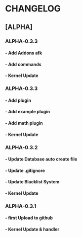 # CHANGELOG
## [ALPHA]
### ALPHA-0.3.3
#### - Add Addons afk
#### - Add commands
#### - Kernel Update
### ALPHA-0.3.3
#### - Add plugin
#### - Add example plugin
#### - Add math plugin
#### - Kernel Update
### ALPHA-0.3.2
#### - Update Database auto create file
#### - Update .gitignore
#### - Update Blacklist System
#### - Kernel Update
### ALPHA-0.3.1
#### - first Upload to github
#### - Kernel Update & handler
